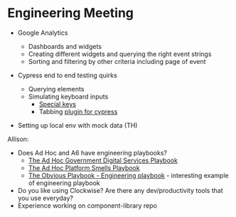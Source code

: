 # Engineering Meeting

- Google Analytics
  - Dashboards and widgets
  - Creating different widgets and querying the right event strings
  - Sorting and filtering by other criteria including page of event
 
- Cypress end to end testing quirks
  - Querying elements
  - Simulating keyboard inputs
    - [Special keys](https://docs.cypress.io/api/commands/type#Arguments)
    - Tabbing [plugin for cypress](https://github.com/kuceb/cypress-plugin-tab)

- Setting up local env with mock data (TH)

Allison:
- Does Ad Hoc and A6 have engineering playbooks?
  - [The Ad Hoc Government Digital Services Playbook](https://adhoc.team/playbook/)
  - [The Ad Hoc Platform Smells Playbook](https://adhoc.team/playbook/)
  - [The Obvious Playbook - Engineering playbook](https://playbook.obvious.in/the-engineering-playbook) - interesting example of engineering playbook
- Do you like using Clockwise? Are there any dev/productivity tools that you use everyday?
- Experience working on component-library repo
